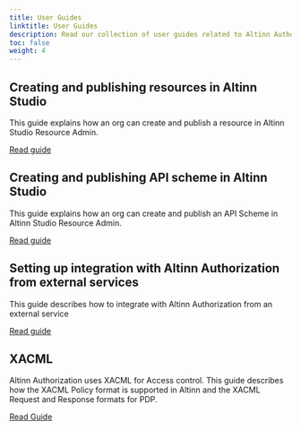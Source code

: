 ```yaml
---
title: User Guides
linktitle: User Guides
description: Read our collection of user guides related to Altinn Authorization.
toc: false
weight: 4
---
```


## Creating and publishing resources in Altinn Studio

This guide explains how an org can create and publish a resource in Altinn Studio Resource Admin.

[Read guide](/authorization/guides/resource-owner/create-resource-resource-admin/)

## Creating and publishing API scheme in Altinn Studio

This guide explains how an org can create and publish an API Scheme in Altinn Studio Resource Admin.

[Read guide](/authorization/guides/resource-owner/create-apischeme-resource-admin/)

## Setting up integration with Altinn Authorization from external services

This guide describes how to integrate with Altinn Authorization from an external service

[Read guide](/authorization/guides/resource-owner/integrating-link-service/)

## XACML

Altinn Authorization uses XACML for Access control. This guide describes how the XACML Policy format is supported in Altinn and the XACML Request and Response formats for PDP.

[Read Guide](../reference/xacml/)
